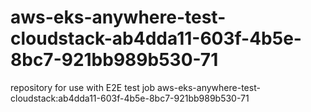 # aws-eks-anywhere-test-cloudstack-ab4dda11-603f-4b5e-8bc7-921bb989b530-71
repository for use with E2E test job aws-eks-anywhere-test-cloudstack:ab4dda11-603f-4b5e-8bc7-921bb989b530-71
